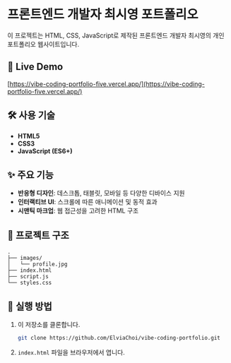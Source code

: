 # 프론트엔드 개발자 최시영 포트폴리오

이 프로젝트는 HTML, CSS, JavaScript로 제작된 프론트엔드 개발자 최시영의 개인 포트폴리오 웹사이트입니다.

## 🚀 Live Demo

[https://vibe-coding-portfolio-five.vercel.app/](https://vibe-coding-portfolio-five.vercel.app/)

## 🛠️ 사용 기술

- **HTML5**
- **CSS3**
- **JavaScript (ES6+)**

## ✨ 주요 기능

- **반응형 디자인**: 데스크톱, 태블릿, 모바일 등 다양한 디바이스 지원
- **인터랙티브 UI**: 스크롤에 따른 애니메이션 및 동적 효과
- **시맨틱 마크업**: 웹 접근성을 고려한 HTML 구조

## 📂 프로젝트 구조

```
.
├── images/
│   └── profile.jpg
├── index.html
├── script.js
└── styles.css
```

## 🚀 실행 방법

1. 이 저장소를 클론합니다.
   ```bash
   git clone https://github.com/ElviaChoi/vibe-coding-portfolio.git
   ```
2. `index.html` 파일을 브라우저에서 엽니다.